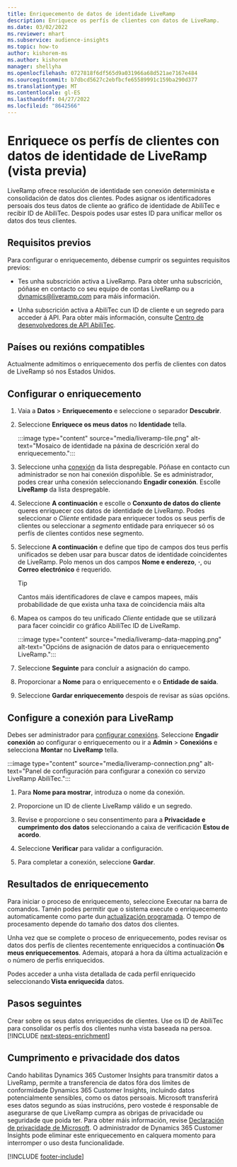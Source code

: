 ```yaml
---
title: Enriquecemento de datos de identidade LiveRamp
description: Enriquece os perfís de clientes con datos de LiveRamp.
ms.date: 03/02/2022
ms.reviewer: mhart
ms.subservice: audience-insights
ms.topic: how-to
author: kishorem-ms
ms.author: kishorem
manager: shellyha
ms.openlocfilehash: 0727818f6df565d9a031966a68d521ae7167e484
ms.sourcegitcommit: b7dbcd5627c2ebfbcfe65589991c159ba290d377
ms.translationtype: MT
ms.contentlocale: gl-ES
ms.lasthandoff: 04/27/2022
ms.locfileid: "8642566"
---
```

# <a name="enrich-customer-profiles-with-identity-data-from-liveramp-preview"></a>Enriquece os perfís de clientes con datos de identidade de LiveRamp (vista previa) 

LiveRamp ofrece resolución de identidade sen conexión determinista e consolidación de datos dos clientes. Podes asignar os identificadores persoais dos teus datos de cliente ao gráfico de identidade de AbiliTec e recibir ID de AbiliTec. Despois podes usar estes ID para unificar mellor os datos dos teus clientes. 

## <a name="prerequisites"></a>Requisitos previos 

Para configurar o enriquecemento, débense cumprir os seguintes requisitos previos: 

- Tes unha subscrición activa a LiveRamp. Para obter unha subscrición, póñase en contacto co seu equipo de contas LiveRamp ou a [dynamics@liveramp.com](mailto:dynamics@liveramp.com) para máis información.   

- Unha subscrición activa a AbiliTec cun ID de cliente e un segredo para acceder á API. Para obter máis información, consulte [Centro de desenvolvedores de API AbiliTec](https://developers.liveramp.com/abilitec-api/). 

## <a name="supported-countriesregions"></a>Países ou rexións compatibles 

Actualmente admitimos o enriquecemento dos perfís de clientes con datos de LiveRamp só nos Estados Unidos. 

## <a name="configure-the-enrichment"></a>Configurar o enriquecemento 

1. Vaia a **Datos** > **Enriquecemento** e seleccione o separador **Descubrir**. 

1. Seleccione **Enriquece os meus datos** no **Identidade** tella. 

   :::image type="content" source="media/liveramp-tile.png" alt-text="Mosaico de identidade na páxina de descrición xeral do enriquecemento.":::

1. Seleccione unha [conexión](connections.md) da lista despregable. Póñase en contacto cun administrador se non hai conexión dispoñible. Se es administrador, podes crear unha conexión seleccionando **Engadir conexión**. Escolle **LiveRamp** da lista despregable. 

1. Seleccione **A continuación** e escolle o **Conxunto de datos do cliente** queres enriquecer cos datos de identidade de LiveRamp. Podes seleccionar o *Cliente* entidade para enriquecer todos os seus perfís de clientes ou seleccionar a *segmento* entidade para enriquecer só os perfís de clientes contidos nese segmento. 

1. Seleccione **A continuación** e define que tipo de campos dos teus perfís unificados se deben usar para buscar datos de identidade coincidentes de LiveRamp. Polo menos un dos campos **Nome e enderezo**, **·**, ou **Correo electrónico** é requerido. 

   > [!TIP]
   > Cantos máis identificadores de clave e campos mapees, máis probabilidade de que exista unha taxa de coincidencia máis alta 

1. Mapea os campos do teu unificado *Cliente* entidade que se utilizará para facer coincidir co gráfico AbiliTec ID de LiveRamp. 

   :::image type="content" source="media/liveramp-data-mapping.png" alt-text="Opcións de asignación de datos para o enriquecemento LiveRamp.":::

1. Seleccione **Seguinte** para concluír a asignación do campo. 

1. Proporcionar a **Nome** para o enriquecemento e o **Entidade de saída**. 

1. Seleccione **Gardar enriquecemento** despois de revisar as súas opcións. 

## <a name="configure-the-connection-for-liveramp"></a>Configure a conexión para LiveRamp 

Debes ser administrador para [configurar conexións](connections.md). Seleccione **Engadir conexión** ao configurar o enriquecemento ou ir a **Admin** > **Conexións** e selecciona **Montar** no **LiveRamp** tella. 

:::image type="content" source="media/liveramp-connection.png" alt-text="Panel de configuración para configurar a conexión co servizo LiveRamp AbiliTec.":::

1. Para **Nome para mostrar**, introduza o nome da conexión. 

1. Proporcione un ID de cliente LiveRamp válido e un segredo. 

1. Revise e proporcione o seu consentimento para a **Privacidade e cumprimento dos datos** seleccionando a caixa de verificación **Estou de acordo**. 

1. Seleccione **Verificar** para validar a configuración. 

1. Para completar a conexión, seleccione **Gardar**. 

## <a name="enrichment-results"></a>Resultados de enriquecemento 

Para iniciar o proceso de enriquecemento, seleccione Executar na barra de comandos. Tamén podes permitir que o sistema execute o enriquecemento automaticamente como parte dun [actualización programada](system.md#schedule-tab). O tempo de procesamento depende do tamaño dos datos dos clientes. 

Unha vez que se complete o proceso de enriquecemento, podes revisar os datos dos perfís de clientes recentemente enriquecidos a continuación **Os meus enriquecementos**. Ademais, atopará a hora da última actualización e o número de perfís enriquecidos. 

Podes acceder a unha vista detallada de cada perfil enriquecido seleccionando **Vista enriquecida** datos. 

## <a name="next-steps"></a>Pasos seguintes

Crear sobre os seus datos enriquecidos de clientes. Use os ID de AbiliTec para consolidar os perfís dos clientes nunha vista baseada na persoa. 
[!INCLUDE [next-steps-enrichment](includes/next-steps-enrichment.md)]

## <a name="data-privacy-and-compliance"></a>Cumprimento e privacidade dos datos 

Cando habilitas Dynamics 365 Customer Insights para transmitir datos a LiveRamp, permite a transferencia de datos fóra dos límites de conformidade Dynamics 365 Customer Insights, incluíndo datos potencialmente sensibles, como os datos persoais. Microsoft transferirá eses datos segundo as súas instrucións, pero vostede é responsable de asegurarse de que LiveRamp cumpra as obrigas de privacidade ou seguridade que poida ter. Para obter máis información, revise [Declaración de privacidade de Microsoft](https://go.microsoft.com/fwlink/?linkid=396732). O administrador de Dynamics 365 Customer Insights pode eliminar este enriquecemento en calquera momento para interromper o uso desta funcionalidade. 


[!INCLUDE [footer-include](includes/footer-banner.md)]
